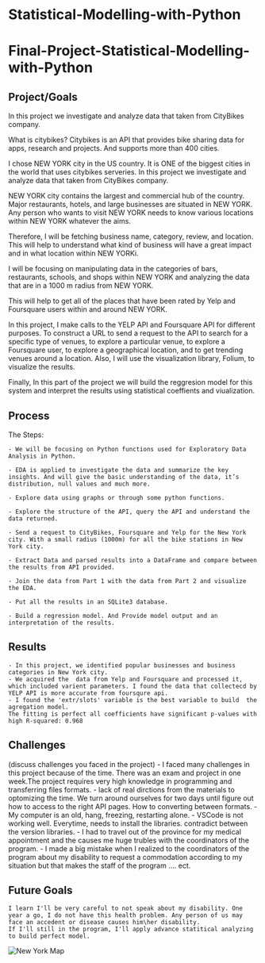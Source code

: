 # Statistical-Modelling-with-Python
# Final-Project-Statistical-Modelling-with-Python

## Project/Goals
In this project we investigate and analyze data that taken from CityBikes company.

What is citybikes?
Citybikes is an API that provides bike sharing data for apps, research and projects. And supports more than 400 cities.

I chose NEW YORK city in the US country. It is ONE of the biggest cities in the world that uses citybikes serveries.
In this project we investigate and analyze data that taken from CityBikes company.

NEW YORK city contains the largest and commercial hub of the country. Major restaurants, hotels, and large businesses are situated in NEW YORK. Any person who wants to visit NEW YORK needs to know various locations within NEW YORK whatever the aims.

Therefore,  I will be fetching business name, category, review, and location. This will help to understand what kind of business will have a great impact and in what location within NEW YORKi.

I will be focusing on manipulating data in the categories of bars, restaurants, schools, and shops within NEW YORK and  analyzing the data that are in a 1000 m radius from NEW YORK.

This will help to get all of the places that have been rated by Yelp and Foursquare users within and around NEW YORK.

In this project, I make calls to the YELP API and Foursquare API for different purposes. To construct a URL to send a request to the API to search for a specific type of venues, to explore a particular venue, to explore a Foursquare user, to explore a geographical location, and to get trending venues around a location. Also, I will use the visualization library, Folium, to visualize the results. 

Finally, In this part of the project we will build the reggresion model for this system and interpret the results using statistical coeffients and viualization.


## Process
The Steps:

    - We will be focusing on Python functions used for Exploratory Data Analysis in Python. 

    - EDA is applied to investigate the data and summarize the key insights. And will give the basic understanding of the data, it’s distribution, null values and much more.

    - Explore data using graphs or through some python functions.

    - Explore the structure of the API, query the API and understand the data returned.

    - Send a request to CityBikes, Foursquare and Yelp for the New York city. With a small radius (1000m) for all the bike stations in New York city. 
    
    - Extract Data and parsed results into a DataFrame and compare between the results from API provided.

    - Join the data from Part 1 with the data from Part 2 and visualize the EDA.

    - Put all the results in an SQLite3 database.

    - Build a regression model. And Provide model output and an interpretation of the results. 

## Results
    - In this project, we identified popular businesses and business categories in New York city. 
    - We acquired the  data from Yelp and Foursquare and processed it, which included varient parameters. I found the data that collectecd by YELP API is more accurate from foursqure api.
    - I found the 'extr/slots' variable is the best variable to build  the agregation model. 
    The fitting is perfect all coefficients have significant p-values with high R-squared: 0.968


## Challenges 
(discuss challenges you faced in the project)
    - I faced many challenges in this project because of the time. There was an exam and project in one week.The project requires very high knowledge in programming and transferring files formats.
    - lack of real dirctions from the materials to optomizing the time. We turn around ourselves for two days until figure out how to access to the right API pages. How to converting between formats.
    - My computer is an old, hang, freezing, restarting alone. 
    - VSCode is not working well. Everytime, needs to install the libraries. contradict between the version libraries.
    - I had to travel out of the province for my medical appointment and the causes me huge trubles with the coordinators of the program.
    - I made a big mistake when I realized to the coordinators of the program about my disability to request a commodation according to my situation but that makes the staff of the program .... ect. 


## Future Goals
    I learn I'll be very careful to not speak about my disability. One year a go, I do not have this health problem. Any person of us may face an accedent or disease causes him\her disability.
    If I'll still in the program, I'll apply advance statitical analyzing to build perfect model.

![New York Map](NewYorkmap.png)
